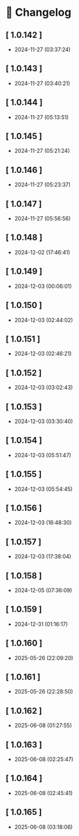 # 📝 Changelog

## \[ 1.0.142 \]

- 2024-11-27 (03:37:24)

## \[ 1.0.143 \]

- 2024-11-27 (03:40:21)

## \[ 1.0.144 \]

- 2024-11-27 (05:13:51)

## \[ 1.0.145 \]

- 2024-11-27 (05:21:24)

## \[ 1.0.146 \]

- 2024-11-27 (05:23:37)

## \[ 1.0.147 \]

- 2024-11-27 (05:56:56)

## \[ 1.0.148 \]

- 2024-12-02 (17:46:41)

## \[ 1.0.149 \]

- 2024-12-03 (00:06:01)

## \[ 1.0.150 \]

- 2024-12-03 (02:44:02)

## \[ 1.0.151 \]

- 2024-12-03 (02:46:21)

## \[ 1.0.152 \]

- 2024-12-03 (03:02:43)

## \[ 1.0.153 \]

- 2024-12-03 (03:30:40)

## \[ 1.0.154 \]

- 2024-12-03 (05:51:47)

## \[ 1.0.155 \]

- 2024-12-03 (05:54:45)

## \[ 1.0.156 \]

- 2024-12-03 (16:48:30)

## \[ 1.0.157 \]

- 2024-12-03 (17:38:04)

## \[ 1.0.158 \]

- 2024-12-05 (07:36:09)

## \[ 1.0.159 \]

- 2024-12-31 (01:16:17)

## \[ 1.0.160 \]

- 2025-05-26 (22:09:20)

## \[ 1.0.161 \]

- 2025-05-26 (22:28:50)

## \[ 1.0.162 \]

- 2025-06-08 (01:27:55)

## \[ 1.0.163 \]

- 2025-06-08 (02:25:47)

## \[ 1.0.164 \]

- 2025-06-08 (02:45:41)

## \[ 1.0.165 \]

- 2025-06-08 (03:18:06)

